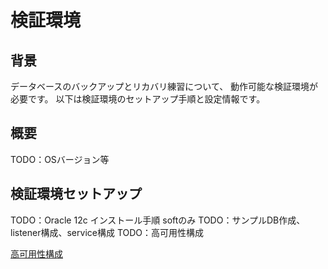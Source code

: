 # 検証環境 #

## 背景 ##

データベースのバックアップとリカバリ練習について、
動作可能な検証環境が必要です。
以下は検証環境のセットアップ手順と設定情報です。

## 概要 ##

TODO：OSバージョン等

## 検証環境セットアップ ##

TODO：Oracle 12c インストール手順 softのみ
TODO：サンプルDB作成、listener構成、service構成
TODO：高可用性構成

[高可用性構成](https://www.oracle.com/technetwork/jp/database/articles/kusakabe/kusakabe-4-4648839-ja.html)